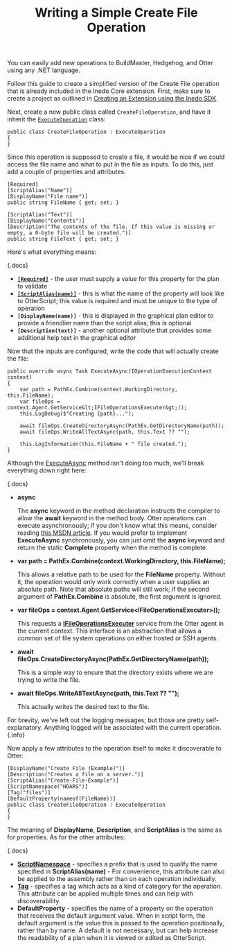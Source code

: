 ﻿---
title: Writing a Simple Create File Operation
sequence: 30
keywords: inedo, inedo sdk
---

You can easily add new operations to BuildMaster, Hedgehog, and Otter using any .NET language.

Follow this guide to create a simplified version of the Create File operation that is already included in the Inedo Core extension. First, make sure to create a project as outlined in [Creating an Extension using the Inedo SDK](/docs/inedosdk/extending/creating).

Next, create a new public class called `CreateFileOperation`, and have it inherit
the [`ExecuteOperation`](/support/sdk-reference/inedosdk/Inedo.Extensibility.Operations/ExecutingOperation) class:

```
public class CreateFileOperation : ExecuteOperation
{
}
```
Since this operation is supposed to create a file, it would be nice if we could access
the file name and what to put in the file as inputs. To do this, just add a couple of properties and attributes:

```
[Required]
[ScriptAlias("Name")]
[DisplayName("File name")]
public string FileName { get; set; }

[ScriptAlias("Text")]
[DisplayName("Contents")]
[Description("The contents of the file. If this value is missing or empty, a 0-byte file will be created.")]
public string FileText { get; set; }
```

Here's what everything means:

{.docs}
- **[`[Required]`](/support/sdk-reference/inedosdk/Inedo.Documentation/RequiredAttribute)** - the user must supply a value for this property for the plan to validate
- **[`[ScriptAlias(name)]`](//support/sdk-reference/inedosdk/Inedo.Extensibility/ScriptAliasAttribute)** - this is what the name of the property will look like to OtterScript; this value is required and must be unique to the type of operation
- **`[DisplayName(name)]`** - this is displayed in the graphical plan editor to provide a friendlier name than the script alias; this is optional
- **`[Description(text)]`** - another optional attribute that provides some additional help text in the graphical editor

Now that the inputs are configured, write the code that will actually create the file:

```
public override async Task ExecuteAsync(IOperationExecutionContext context)
{
	var path = PathEx.Combine(context.WorkingDirectory, this.FileName);
	var fileOps = context.Agent.GetService&lt;IFileOperationsExecuter&gt;();
	this.LogDebug($"Creating {path}...");

	await fileOps.CreateDirectoryAsync(PathEx.GetDirectoryName(path));
	await fileOps.WriteAllTextAsync(path, this.Text ?? "");

	this.LogInformation(this.FileName + " file created.");
}
```

Although the [ExecuteAsync](/support/sdk-reference/inedosdk/Inedo.Extensibility.Operations/ExecuteOperation/ExecuteAsync(IOperationExecutionContext)) method isn't doing too much, we'll break everything down right here:

{.docs}
- **async**

   The **async** keyword in the method declaration instructs the compiler to allow the **await** keyword in the method body. Otter operations can execute asynchronously; if you don't know what this means, consider reading [this MSDN article](https://msdn.microsoft.com/en-us/library/hh191443.aspx). If you would prefer to implement **ExecuteAsync** synchronously, you can just omit the **async** keyword and return the static **Complete** property when the method is complete.
- **var path = PathEx.Combine(context.WorkingDirectory, this.FileName);**

   This allows a relative path to be used for the **FileName** property. Without it, the operation would only work correctly when a user supplies an absolute path. Note that absolute paths will still work; if the second argument of **PathEx.Combine** is absolute, the first argument is ignored.
- **var fileOps = context.Agent.GetService&lt;IFileOperationsExecuter&gt;();**

   This requests a **[IFileOperationsExecuter](/support/sdk-reference/inedosdk/Inedo.Agents/IFileOperationsExecuter)** service from the Otter agent in the current context. This interface is an abstraction that allows a common set of file system operations on either hosted or SSH agents.
- **await fileOps.CreateDirectoryAsync(PathEx.GetDirectoryName(path));**

   This is a simple way to ensure that the directory exists where we are trying to write the file.
- **await fileOps.WriteAllTextAsync(path, this.Text ?? "");**

   This actually writes the desired text to the file.

For brevity, we've left out the logging messages; but those are pretty self-explanatory. Anything logged will be associated with the current operation.{.info}

Now apply a few attributes to the operation itself to make it discoverable to Otter:

```
[DisplayName("Create File (Example)")]
[Description("Creates a file on a server.")]
[ScriptAlias("Create-File-Example")]
[ScriptNamespace("HDARS")]
[Tag("files")]
[DefaultProperty(nameof(FileName))]
public class CreateFileOperation : ExecuteOperation
{
}
```

The meaning of **DisplayName**, **Description**, and **ScriptAlias** is the same as for properties. As for the other attributes:

{.docs}
- **[ScriptNamespace](/support/sdk-reference/inedosdk/Inedo.Extensibility/ScriptNamespaceAttribute)** - specifies a prefix that is used to qualify the
name specified in **ScriptAlias(name)** - For convenience, this attribute
can also be applied to the assembly rather than on each operation individually.
- **[Tag](/support/sdk-reference/inedosdk/Inedo.Documentation/TagAttribute)** - specifies a tag which acts as a kind of category for the operation. This attribute can be applied multiple times and can help with discoverability.
- **DefaultProperty** - specifies the name of a property on the operation that receives the default argument value. When in script form, the default argument is the value this is passed to the operation positionally, rather than by name. A default is not necessary, but can help increase the readability of a plan when it is viewed or edited as OtterScript.
